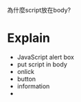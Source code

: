 為什麼script放在body?
# Explain
* JavaScript alert box
* put script in body
* onlick
* button
* information
*
